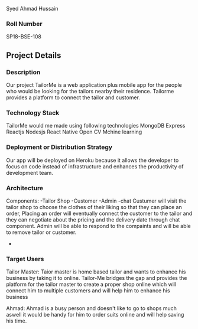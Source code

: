 Syed Ahmad Hussain

### Roll Number

SP18-BSE-108

## Project Details

### Description

Our project TailorMe is a web application plus mobile app for the people who would be looking for the tailors nearby their residence. Tailorme
provides a platform to connect the tailor and customer.

### Technology Stack

TailorMe would me made using following technologies
MongoDB
Express
Reactjs
Nodesjs
React Native
Open CV
Mchine learning

### Deployment or Distribution Strategy

Our app will be deployed on Heroku because it allows the developer to focus on code instead of infrastructure and
enhances the productivity of development team.

### Architecture

Components:
-Tailor Shop
-Customer
-Admin
-chat
Custumer will visit the tailor shop to choose the clothes of their liking so that they can place an order, Placing an order will eventually connect the customer to the tailor and they can negotiate about the pricing and the delivery date through chat component. Admin will be able to respond to the compaints and will be able to remove tailor or customer.

-

### Target Users

Tailor Master: Taior master is home based tailor and wants to enhance his business by taking it to online. Tailor-Me bridges the gap and provides the platform for the tailor master to create a proper shop online which will connect him to multiple customers and will help him to enhance his business

Ahmad: Ahmad is a busy person and doesn't like to go to shops much aswell it would be handy for him to order suits online and will help saving his time.
